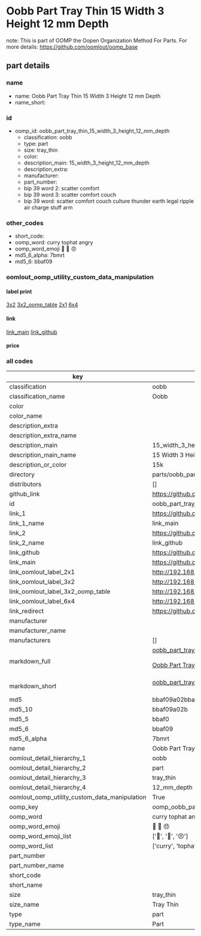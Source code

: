 # Oobb Part Tray Thin 15 Width 3 Height 12 mm Depth  

note: This is part of OOMP the Oopen Organization Method For Parts. For more details: https://github.com/oomlout/oomp_base

##  part details
  







### name
* name: Oobb Part Tray Thin 15 Width 3 Height 12 mm Depth
* name_short: 
### id
* oomp_id: oobb_part_tray_thin_15_width_3_height_12_mm_depth
  * classification: oobb
  * type: part
  * size: tray_thin
  * color: 
  * description_main: 15_width_3_height_12_mm_depth
  * description_extra: 
  * manufacturer: 
  * part_number: 
  * bip 39 word 2: scatter comfort
  * bip 39 word 3: scatter comfort couch
  * bip 39 word: scatter comfort couch culture thunder earth legal ripple air charge stuff arm

### other_codes
* short_code: 
* oomp_word: curry tophat angry
* oomp_word_emoji :curry: :tophat: :angry:
* md5_6_alpha: 7bmrt
* md5_6: bbaf09






### oomlout_oomp_utility_custom_data_manipulation
#### label print
[3x2](http://192.168.1.245:1112/?label=oomp%207bmrt)
[3x2_oomp_table](http://192.168.1.108:1112/?label=oomp%207bmrt)
[2x1](http://192.168.1.242:1112/?label=oomp%207bmrt)
[6x4](http://192.168.1.55:1112/?label=oomp%207bmrt)    

#### link

[link_main](https://github.com/oomlout/oomlout_oomp_version_1_messy/tree/main/parts/oobb_part_tray_thin_15_width_3_height_12_mm_depth) [link_github](https://github.com/oomlout/oomlout_oomp_version_1_messy/tree/main/parts/oobb_part_tray_thin_15_width_3_height_12_mm_depth)                             

#### price







### all codes 
| key | value |  
| --- | --- |  
| classification | oobb |  
| classification_name | Oobb |  
| color |  |  
| color_name |  |  
| description_extra |  |  
| description_extra_name |  |  
| description_main | 15_width_3_height_12_mm_depth |  
| description_main_name | 15 Width 3 Height 12 mm Depth |  
| description_or_color | 15k |  
| directory | parts/oobb_part_tray_thin_15_width_3_height_12_mm_depth |  
| distributors | [] |  
| github_link | https://github.com/oomlout/oomlout_oomp_part_src/tree/main/parts/oobb_part_tray_thin_15_width_3_height_12_mm_depth |  
| id | oobb_part_tray_thin_15_width_3_height_12_mm_depth |  
| link_1 | https://github.com/oomlout/oomlout_oomp_version_1_messy/tree/main/parts/oobb_part_tray_thin_15_width_3_height_12_mm_depth |  
| link_1_name | link_main |  
| link_2 | https://github.com/oomlout/oomlout_oomp_version_1_messy/tree/main/parts/oobb_part_tray_thin_15_width_3_height_12_mm_depth |  
| link_2_name | link_github |  
| link_github | https://github.com/oomlout/oomlout_oomp_version_1_messy/tree/main/parts/oobb_part_tray_thin_15_width_3_height_12_mm_depth |  
| link_main | https://github.com/oomlout/oomlout_oomp_version_1_messy/tree/main/parts/oobb_part_tray_thin_15_width_3_height_12_mm_depth |  
| link_oomlout_label_2x1 | http://192.168.1.242:1112/?label=oomp%207bmrt |  
| link_oomlout_label_3x2 | http://192.168.1.245:1112/?label=oomp%207bmrt |  
| link_oomlout_label_3x2_oomp_table | http://192.168.1.108:1112/?label=oomp%207bmrt |  
| link_oomlout_label_6x4 | http://192.168.1.55:1112/?label=oomp%207bmrt |  
| link_redirect | https://github.com/oomlout/oomlout_oomp_version_1_messy/tree/main/parts/oobb_part_tray_thin_15_width_3_height_12_mm_depth |  
| manufacturer |  |  
| manufacturer_name |  |  
| manufacturers | [] |  
| markdown_full | [oobb_part_tray_thin_15_width_3_height_12_mm_depth](none)<br>[](none)<br>[Oobb Part Tray Thin 15 Width 3 Height 12 Mm Depth](none)<br><br> |  
| markdown_short | [oobb_part_tray_thin_15_width_3_height_12_mm_depth](none)<br><br> |  
| md5 | bbaf09a02bba4fed15f0c35861cb8e03 |  
| md5_10 | bbaf09a02b |  
| md5_5 | bbaf0 |  
| md5_6 | bbaf09 |  
| md5_6_alpha | 7bmrt |  
| name | Oobb Part Tray Thin 15 Width 3 Height 12 mm Depth |  
| oomlout_detail_hierarchy_1 | oobb |  
| oomlout_detail_hierarchy_2 | part |  
| oomlout_detail_hierarchy_3 | tray_thin |  
| oomlout_detail_hierarchy_4 | 12_mm_depth |  
| oomlout_oomp_utility_custom_data_manipulation | True |  
| oomp_key | oomp_oobb_part_tray_thin_15_width_3_height_12_mm_depth |  
| oomp_word | curry tophat angry |  
| oomp_word_emoji | :curry: :tophat: :angry: |  
| oomp_word_emoji_list | [':curry:', ':tophat:', ':angry:'] |  
| oomp_word_list | ['curry', 'tophat', 'angry'] |  
| part_number |  |  
| part_number_name |  |  
| short_code |  |  
| short_name |  |  
| size | tray_thin |  
| size_name | Tray Thin |  
| type | part |  
| type_name | Part |  
